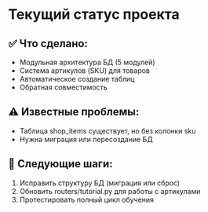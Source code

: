 # Текущий статус проекта

## ✅ Что сделано:
- Модульная архитектура БД (5 модулей)
- Система артикулов (SKU) для товаров  
- Автоматическое создание таблиц
- Обратная совместимость

## ⚠️ Известные проблемы:
- Таблица shop_items существует, но без колонки sku
- Нужна миграция или пересоздание БД

## 🚀 Следующие шаги:
1. Исправить структуру БД (миграция или сброс)
2. Обновить routers/tutorial.py для работы с артикулами
3. Протестировать полный цикл обучения